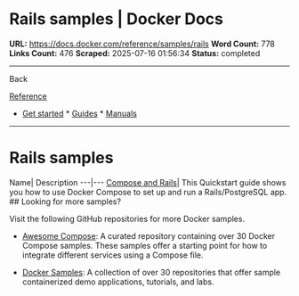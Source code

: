 # Rails samples | Docker Docs

**URL:** https://docs.docker.com/reference/samples/rails
**Word Count:** 778
**Links Count:** 476
**Scraped:** 2025-07-16 01:56:34
**Status:** completed

---

Back

[Reference](https://docs.docker.com/reference/)

  * [Get started](https://docs.docker.com/get-started/)   * [Guides](https://docs.docker.com/guides/)   * [Manuals](https://docs.docker.com/manuals/)

* * *

# Rails samples

Name| Description   ---|---   [Compose and Rails](https://github.com/docker/awesome-compose/tree/master/official-documentation-samples/rails/)| This Quickstart guide shows you how to use Docker Compose to set up and run a Rails/PostgreSQL app.      ## Looking for more samples?

Visit the following GitHub repositories for more Docker samples.

  * [Awesome Compose](https://github.com/docker/awesome-compose): A curated repository containing over 30 Docker Compose samples. These samples offer a starting point for how to integrate different services using a Compose file.

  * [Docker Samples](https://github.com/dockersamples?q=&type=all&language=&sort=stargazers): A collection of over 30 repositories that offer sample containerized demo applications, tutorials, and labs.